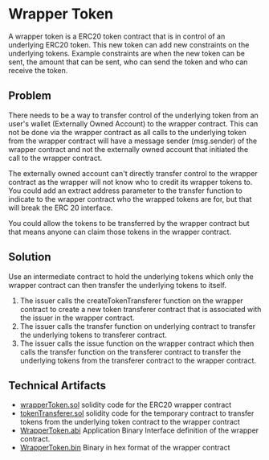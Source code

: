 Wrapper Token
=============

A wrapper token is a ERC20 token contract that is in control of an underlying ERC20 token. This new token can add new constraints on the underlying tokens. Example constraints are when the new token can be sent, the amount that can be sent, who can send the token and who can receive the token.

## Problem
There needs to be a way to transfer control of the underlying token from an user's wallet (Externally Owned Account) to the wrapper contract. This can not be done via the wrapper contract as all calls to the underlying token from the wrapper contract will have a message sender (msg.sender) of the wrapper contract and not the externally owned account that initiated the call to the wrapper contract.

The externally owned account can't directly transfer control to the wrapper contract as the wrapper will not know who to credit its wrapper tokens to. You could add an extract address parameter to the transfer function to indicate to the wrapper contract who the wrapped tokens are for, but that will break the ERC 20 interface.

You could allow the tokens to be transferred by the wrapper contract but that means anyone can claim those tokens in the wrapper contract.

## Solution
Use an intermediate contract to hold the underlying tokens which only the wrapper contract can then transfer the underlying tokens to itself.

1. The issuer calls the createTokenTransferer function on the wrapper contract to create a new token transferer contract that is associated with the issuer in the wrapper contract.
2. The issuer calls the transfer function on underlying contract to transfer the underlying tokens to transferer contract.
3. The issuer calls the issue function on the wrapper contract which then calls the transfer function on the transferer contract to transfer the underlying tokens from the transferer contract to the wrapper contract.

## Technical Artifacts
* [wrapperToken.sol](./wrapperToken.sol) solidity code for the ERC20 wrapper contract
* [tokenTransferer.sol](./tokenTransferer.sol) solidity code for the temporary contract to transfer tokens from the underlying token contract to the wrapper contract
* [WrapperToken.abi](../../bin/contracts/wrapper/WrapperToken.abi) Application Binary Interface definition of the wrapper contract.
* [WrapperToken.bin](../../bin/contracts/wrapper/WrapperToken.bin) Binary in hex format of the wrapper contract

